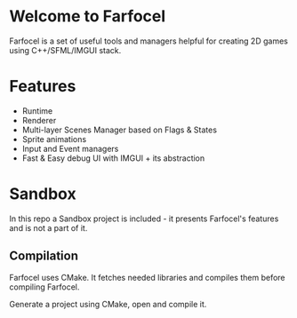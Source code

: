 # Welcome to Farfocel
Farfocel is a set of useful tools and managers helpful for creating 2D games using C++/SFML/IMGUI stack.

# Features
 - Runtime
 - Renderer
 - Multi-layer Scenes Manager based on Flags & States
 - Sprite animations
 - Input and Event managers
 - Fast & Easy debug UI with IMGUI + its abstraction
 
# Sandbox
In this repo a Sandbox project is included - it presents Farfocel's features and is not a part of it.

## Compilation
Farfocel uses CMake. It fetches needed libraries and compiles them before compiling Farfocel.

Generate a project using CMake, open and compile it.